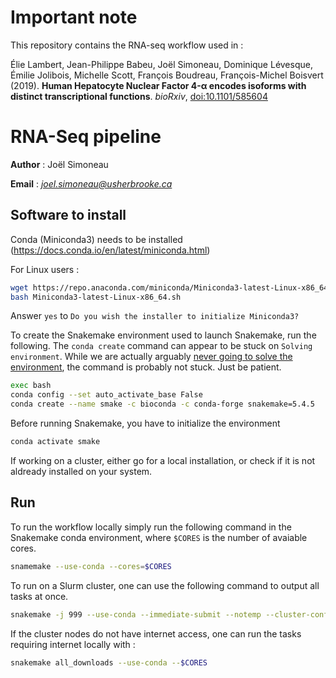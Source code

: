 # Important note
This repository contains the RNA-seq workflow used in :

Élie Lambert, Jean-Philippe Babeu, Joël Simoneau, Dominique Lévesque, Émilie Jolibois, Michelle Scott, François Boudreau, François-Michel Boisvert (2019).
**Human Hepatocyte Nuclear Factor 4-α encodes isoforms with distinct transcriptional functions**.
*bioRxiv*,
[doi:10.1101/585604 ](https://doi.org/10.1101/585604 )


# RNA-Seq pipeline

__Author__ : Joël Simoneau

__Email__ :  _<joel.simoneau@usherbrooke.ca>_
## Software to install
Conda (Miniconda3) needs to be installed (https://docs.conda.io/en/latest/miniconda.html)

For Linux users :
```bash
wget https://repo.anaconda.com/miniconda/Miniconda3-latest-Linux-x86_64.sh
bash Miniconda3-latest-Linux-x86_64.sh
```

Answer `yes` to `Do you wish the installer to initialize Miniconda3?`


To create the Snakemake environment used to launch Snakemake, run the following. The `conda create` command can appear to be stuck on `Solving environment`. While we are actually arguably [never going to solve the environment](https://www.ipcc.ch/sr15/chapter/summary-for-policy-makers/), the command is probably not stuck. Just be patient.

```bash
exec bash
conda config --set auto_activate_base False
conda create --name smake -c bioconda -c conda-forge snakemake=5.4.5
```

Before running Snakemake, you have to initialize the environment
```bash
conda activate smake
```


If working on a cluster, either go for a local installation, or check if it is not aldready installed on your system.


## Run
To run the workflow locally simply run the following command in the Snakemake conda environment, where `$CORES` is the number of avaiable cores.
```bash
snamemake --use-conda --cores=$CORES
```

To run on a Slurm cluster, one can use the following command to output all tasks at once.
```bash
snakemake -j 999 --use-conda --immediate-submit --notemp --cluster-config cluster.json --cluster 'python3 slurmSubmit.py {dependencies}'
```

If the cluster nodes do not have internet access, one can run the tasks requiring internet locally with :
```bash
snakemake all_downloads --use-conda --$CORES
```
